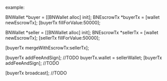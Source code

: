 example:

BNWallet *buyer = [[BNWallet alloc] init];
BNEscrowTx *buyerTx = [wallet newEscrowTx];
[buyerTx fillForValue:50000];

BNWallet *seller = [[BNWallet alloc] init];
BNEscrowTx *sellerTx = [wallet newEscrowTx];
[sellerTx fillForValue:50000];

[buyerTx mergeWithEscrowTx:sellerTx];

[buyerTx addFeeAndSign]; //TODO
buyerTx.wallet = sellerWallet;
[buyerTx addFeeAndSign]; //TODO

[buyerTx broadcast]; //TODO